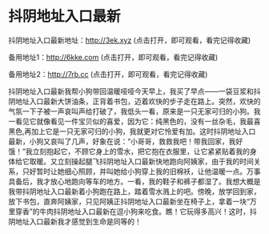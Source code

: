 # 抖阴地址入口最新

抖阴地址入口最新地址：http://3ek.xyz   (点击打开，即可观看，看完记得收藏)

备用地址1：http://6kke.com (点击打开，即可观看，看完记得收藏)

备用地址2：http://7rb.cc (点击打开，即可观看，看完记得收藏)


抖阴地址入口最新我帮小狗带回温暖哑哑今天早上，我买了早点——一袋豆浆和抖阴地址入口最新大饼油条，正背着书包，迈着欢快的步子走在路上。突然，欢快的气氛一下子被一声哀叫声给打破了，我低头一看，原来是一只无家可归的小狗。我一看见它就像看见一件宝贝似的喜爱，因为它：纯黑色的，没有一丝杂毛，我最喜黑色,再加上它是一只无家可归的小狗，我就更对它怜爱有加。这时抖阴地址入口最新，小狗又哀叫了几声，好象在说：“小哥哥，救救我吧！带我回家，我好饿！”我立刻抱起它，不顾它身上的雪水，把它抱在衣服里，让它紧紧贴着我的身体给它取暖。又立刻操起腿飞抖阴地址入口最新快地跑向阿姨家，由于我的时间关系，只好暂时让她细心照顾，并叫她给小狗穿上我的旧棉袄，让他温暖一点。万事具备后，我才放心地跑向等车的地方。一看，我的鞋子和裤子都湿了。我想大概是我带抖阴地址入口最新着小狗跑在路上，踏着雪水溅上的吧。傍晚，放学回到家，放下书包，直奔阿姨家，只见阿姨正抖阴地址入口最新坐在椅子上，拿着一块“万里穿香”的牛肉抖阴地址入口最新在逗小狗来吃食。瞧！它玩得多高兴！这时，抖阴地址入口最新我才感觉到生命是同等的！
